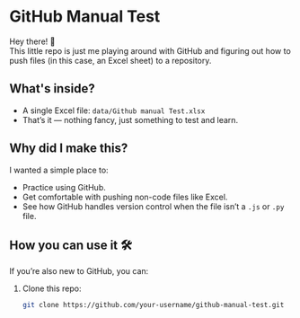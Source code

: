 # GitHub Manual Test 

Hey there! 👋  
This little repo is just me playing around with GitHub and figuring out how to push files (in this case, an Excel sheet) to a repository.  

## What's inside?  
- A single Excel file: `data/Github manual Test.xlsx`  
- That’s it — nothing fancy, just something to test and learn.  

## Why did I make this?  
I wanted a simple place to:  
- Practice using GitHub.  
- Get comfortable with pushing non-code files like Excel.  
- See how GitHub handles version control when the file isn’t a `.js` or `.py` file.  

## How you can use it 🛠  
If you’re also new to GitHub, you can:  
1. Clone this repo:  
   ```bash
   git clone https://github.com/your-username/github-manual-test.git
